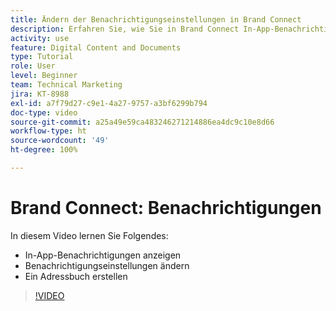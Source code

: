```yaml
---
title: Ändern der Benachrichtigungseinstellungen in Brand Connect
description: Erfahren Sie, wie Sie in Brand Connect In-App-Benachrichtigungen anzeigen, Ihre Benachrichtigungseinstellungen ändern und ein [!UICONTROL Workfront DAM]-Adressbuch erstellen.
activity: use
feature: Digital Content and Documents
type: Tutorial
role: User
level: Beginner
team: Technical Marketing
jira: KT-8988
exl-id: a7f79d27-c9e1-4a27-9757-a3bf6299b794
doc-type: video
source-git-commit: a25a49e59ca483246271214886ea4dc9c10e8d66
workflow-type: ht
source-wordcount: '49'
ht-degree: 100%

---
```


# Brand Connect: Benachrichtigungen

In diesem Video lernen Sie Folgendes:

* In-App-Benachrichtigungen anzeigen
* Benachrichtigungseinstellungen ändern
* Ein Adressbuch erstellen

>[!VIDEO](https://video.tv.adobe.com/v/335250/?quality=12&learn=on)
